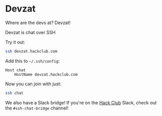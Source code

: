 # Devzat

Where are the devs at? Devzat!

Devzat is chat over SSH

Try it out:

```sh
ssh devzat.hackclub.com
```

Add this to `~/.ssh/config`:
```ssh
Host chat
    HostName devzat.hackclub.com
```

Now you can join with just:
```sh
ssh chat
```

We also have a Slack bridge! If you're on the [Hack Club](https://hackclub.com) Slack, check out the `#ssh-chat-bridge` channel!
